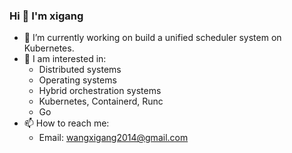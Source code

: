 ### Hi 👋 I'm xigang

- 🌱 I’m currently working on build a unified scheduler system on Kubernetes.
- 💬 I am interested in:
    - Distributed systems
    - Operating systems
    - Hybrid orchestration systems
    - Kubernetes, Containerd, Runc
    - Go
- 📫 How to reach me:
  - Email: wangxigang2014@gmail.com 

<!--
**xigang/xigang** is a ✨ _special_ ✨ repository because its `README.md` (this file) appears on your GitHub profile.

Here are some ideas to get you started:

- 🔭 I’m currently working on ...
- 🌱 I’m currently learning ...
- 👯 I’m looking to collaborate on ...
- 🤔 I’m looking for help with ...
- 💬 Ask me about ...
- 📫 How to reach me: ...
- 😄 Pronouns: ...
- ⚡ Fun fact: ...
-->



